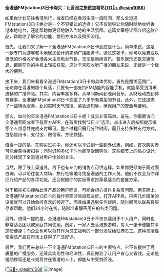 **全港通FM(station)3日卡购买：让香港之旅更加精彩[[TG💪+ @esim1088](https://t.me/s/esim1088)]**

如果你计划前往香港旅行，或者已经在香港生活一段时间，那么全港通FM(station)3日卡绝对是一个不容错过的选择！它不仅能够让你随时随地收听香港本地电台，还能帮助你更好地融入当地的生活氛围。这篇文章将详细介绍这款产品，帮助你了解它的功能、使用方法以及购买流程。

首先，让我们来了解一下全港通FM(station)3日卡到底是什么。简单来说，这是一款专门为游客和本地居民设计的移动广播服务卡。通过这张卡，你可以免费或以极低的价格收听香港各大主流电台节目。无论是新闻资讯、音乐娱乐还是交通信息，都能在你的手机上轻松获取。这对于喜欢收听广播的朋友来说，无疑是一个极大的便利。

接下来，我们来看看全港通FM(station)3日卡的具体优势。首先是覆盖范围广。无论你在香港的哪个角落，只要有一部支持FM功能的智能手机，就能享受到清晰流畅的广播体验。其次，内容丰富多样。从早间新闻到晚间音乐，从财经动态到体育赛事，全港通FM(station)3日卡涵盖了几乎所有类型的节目。此外，它还提供了一些特色服务，比如实时天气预报、紧急通知等，确保用户的安全与便利。

那么，如何购买全港通FM(station)3日卡呢？其实非常简单。首先，你需要访问全港通官网或者下载官方APP。在首页找到“3日卡”选项，点击进入后按照提示填写个人信息并完成支付即可。整个过程只需几分钟时间，而且支持多种支付方式，包括信用卡、支付宝、微信等，方便快捷。

值得一提的是，在购买过程中，你还可以享受到一些额外优惠。例如，首次购买者可能会获得折扣券；同时订购多张卡时也能享受团购价。这些细节上的贴心设计，充分体现了全港通对用户体验的关注。

当然，除了线上渠道外，线下也有专门的销售点可供选择。如果你更倾向于面对面咨询，可以前往各大商场、旅行社等地寻找全港通的工作人员。他们不仅会为你详细介绍产品的各项功能，还会根据你的实际需求推荐最适合的套餐方案。

对于那些初次接触此类产品的用户而言，可能会担心操作复杂度问题。但实际上，全港通FM(station)3日卡的操作界面非常直观友好。打开APP后，只需几步简单的设置就可以开始收听喜欢的频道了。而且如果遇到任何疑问，随时都可以联系客服寻求帮助。他们24小时在线，随时准备解答用户的各类问题。

另外，值得一提的是，全港通FM(station)3日卡不仅仅适用于个人用户，同时也非常适合团队或家庭共同使用。例如，一家人去香港旅游时，每人一张卡便能共享这份便捷；而企业也可以将其作为员工福利的一部分发放给驻港员工。这种灵活性使得该产品在市场上获得了广泛好评。

最后，我们再来总结一下全港通FM(station)3日卡的主要特点。它不仅提供了高质量的广播服务，还兼具实用性和经济性，真正做到了让用户省心又省钱。无论是短期停留还是长期居住在香港的人士，都能从中受益匪浅。

[[TG💪+ @esim1088](https://t.me/s/esim1088) ![Image](https://i.postimg.cc/4NQfJmqS/Snipaste-2025-05-13-00-14-12.png)]